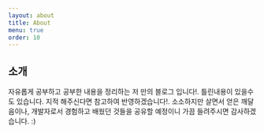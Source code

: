 ```yaml
---
layout: about
title: About
menu: true
order: 10
---
```


## 소개

자유롭게 공부하고 공부한 내용을 정리하는 저 만의 블로그 입니다!. 틀린내용이 있을수도 있습니다. 지적 해주신다면 참고하여 반영하겠습니다!.
소소하지만 살면서 얻은 깨달음이나, 개발자로서 경험하고 배웠던 것들을 공유할 예정이니 가끔 들려주시면 감사하겠습니다. :)

